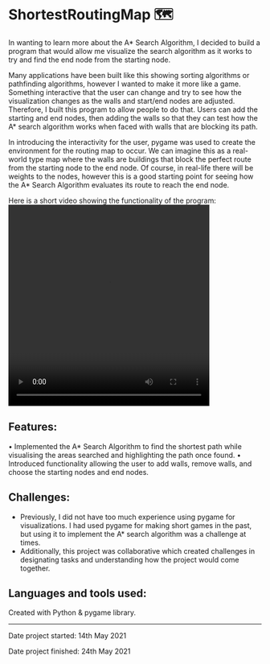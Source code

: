 # ShortestRoutingMap 🗺️

In wanting to learn more about the A* Search Algorithm, I decided to build a program that would allow me visualize the search algorithm as it works to try and find the end node from the starting node.


Many applications have been built like this showing sorting algorithms or pathfinding algorithms, however I wanted to make it more like a game. Something interactive that the user can change and try to see how the visualization changes as the walls and start/end nodes are adjusted. Therefore, I built this program to allow people to do that. Users can add the starting and end nodes, then adding the walls so that they can test how the A* search algorithm works when faced with walls that are blocking its path.


In introducing the interactivity for the user, pygame was used to create the environment for the routing map to occur. We can imagine this as a real-world type map where the walls are buildings that block the perfect route from the starting node to the end node. Of course, in real-life there will be weights to the nodes, however this is a good starting point for seeing how the A* Search Algorithm evaluates its route to reach the end node.

Here is a short video showing the functionality of the program:
<video src="https://user-images.githubusercontent.com/59411811/146115886-3415243c-62dc-4981-8eef-f47561b4e314.mov" width="400" height="400">

## Features:
• Implemented the A* Search Algorithm to find the shortest path while visualising the areas searched and highlighting the path once found.
• Introduced functionality allowing the user to add walls, remove walls, and choose the starting nodes and end nodes.

## Challenges:
- Previously, I did not have too much experience using pygame for visualizations. I had used pygame for making short games in the past, but using it to implement the A* search algorithm was a challenge at times.
- Additionally, this project was collaborative which created challenges in designating tasks and understanding how the project would come together.
  
## Languages and tools used:
Created with Python & pygame library.

------------------------------------
Date project started: 14th May 2021
  
Date project finished: 24th May 2021

